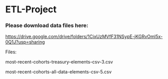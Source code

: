 # ETL-Project

### Please download data files here:

https://drive.google.com/drive/folders/1CixUzMVfF31NSypE-jKGRvOml5x-0Q1J?usp=sharing

Files:

most-recent-cohorts-treasury-elements-csv-3.csv

most-recent-cohorts-all-data-elements-csv-5.csv

